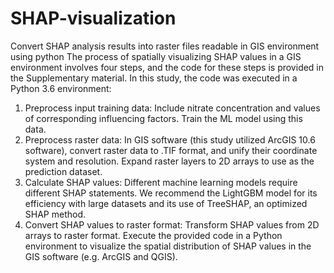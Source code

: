 # SHAP-visualization
Convert SHAP analysis results into raster files readable in GIS environment using python
The process of spatially visualizing SHAP values in a GIS environment involves four steps, and the code for these steps is provided in the Supplementary material. In this study, the code was executed in a Python 3.6 environment:
1. Preprocess input training data: Include nitrate concentration and values of corresponding influencing factors. Train the ML model using this data.
2. Preprocess raster data: In GIS software (this study utilized ArcGIS 10.6 software), convert raster data to .TIF format, and unify their coordinate system and resolution. Expand raster layers to 2D arrays to use as the prediction dataset.
3. Calculate SHAP values: Different machine learning models require different SHAP statements. We recommend the LightGBM model for its efficiency with large datasets and its use of TreeSHAP, an optimized SHAP method.
4. Convert SHAP values to raster format: Transform SHAP values from 2D arrays to raster format. Execute the provided code in a Python environment to visualize the spatial distribution of SHAP values in the GIS software (e.g. ArcGIS and QGIS).
